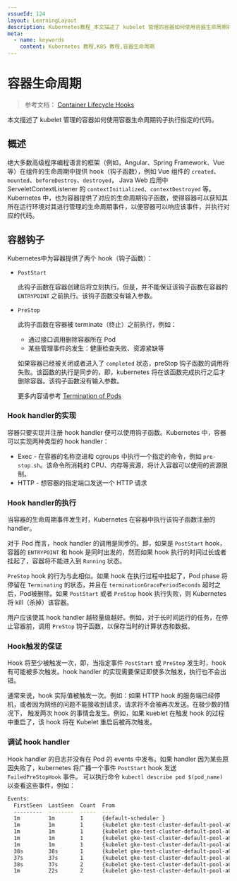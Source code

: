 ```yaml
---
vssueId: 124
layout: LearningLayout
description: Kubernetes教程_本文描述了 kubelet 管理的容器如何使用容器生命周期钩子执行指定的代码。
meta:
  - name: keywords
    content: Kubernetes 教程,K8S 教程,容器生命周期
---
```


# 容器生命周期

> 参考文档： [Container Lifecycle Hooks](https://kubernetes.io/docs/concepts/containers/container-lifecycle-hooks/)

本文描述了 kubelet 管理的容器如何使用容器生命周期钩子执行指定的代码。

## 概述

绝大多数高级程序编程语言的框架（例如，Angular、Spring Framework、Vue 等）在组件的生命周期中提供 hook（钩子函数），例如 Vue 组件的 `created`、`mounted`、`beforeDestroy`、`destroyed`， Java Web 应用中 ServeletContextListener 的 `contextInitialized`、`contextDestroyed` 等。Kubernetes 中，也为容器提供了对应的生命周期钩子函数，使得容器可以获知其所在运行环境对其进行管理的生命周期事件，以便容器可以响应该事件，并执行对应的代码。

## 容器钩子

Kubernetes中为容器提供了两个 hook（钩子函数）：

* `PostStart`

  此钩子函数在容器创建后将立刻执行。但是，并不能保证该钩子函数在容器的 `ENTRYPOINT` 之前执行。该钩子函数没有输入参数。

* `PreStop`

  此钩子函数在容器被 terminate（终止）之前执行，例如：
  
    * 通过接口调用删除容器所在 Pod
    * 某些管理事件的发生：健康检查失败、资源紧缺等

  如果容器已经被关闭或者进入了 `completed` 状态，preStop 钩子函数的调用将失败。该函数的执行是同步的，即，kubernetes 将在该函数完成执行之后才删除容器。该钩子函数没有输入参数。

  更多内容请参考 [Termination of Pods](/learning/k8s-intermediate/workload/pod.html#termination-of-pods)

### Hook handler的实现

容器只要实现并注册 hook handler 便可以使用钩子函数。Kubernetes 中，容器可以实现两种类型的 hook handler：

* Exec - 在容器的名称空进和 cgroups 中执行一个指定的命令，例如 `pre-stop.sh`。该命令所消耗的 CPU、内存等资源，将计入容器可以使用的资源限制。
* HTTP - 想容器的指定端口发送一个 HTTP 请求


### Hook handler的执行

当容器的生命周期事件发生时，Kubernetes 在容器中执行该钩子函数注册的 handler。

对于 Pod 而言，hook handler 的调用是同步的。即，如果是 `PostStart` hook，容器的 `ENTRYPOINT` 和 hook 是同时出发的，然而如果 hook 执行的时间过长或者挂起了，容器将不能进入到 `Running` 状态。

`PreStop` hook 的行为与此相似。如果 hook 在执行过程中挂起了，Pod phase 将停留在 `Terminating` 的状态，并且在 `terminationGracePeriodSeconds` 超时之后，Pod被删除。如果 `PostStart` 或者 `PreStop` hook 执行失败，则 Kubernetes 将 kill（杀掉）该容器。

用户应该使其 hook handler 越轻量级越好。例如，对于长时间运行的任务，在停止容器前，调用 `PreStop` 钩子函数，以保存当时的计算状态和数据。


### Hook触发的保证

Hook 将至少被触发一次，即，当指定事件 `PostStart` 或 `PreStop` 发生时，hook 有可能被多次触发。hook handler 的实现需要保证即使多次触发，执行也不会出错。

通常来说，hook 实际值被触发一次。例如：如果 HTTP hook 的服务端已经停机，或者因为网络的问题不能接收到请求，请求将不会被再次发送。在极少数的情况下， 触发两次 hook 的事情会发生。例如，如果 kueblet 在触发 hook 的过程中重启了，该 hook 将在 Kubelet 重启后被再次触发。

### 调试 hook handler

Hook handler 的日志并没有在 Pod 的 events 中发布。如果 handler 因为某些原因失败了，kubernetes 将广播一个事件 `PostStart` hook 发送 `FailedPreStopHook` 事件。
可以执行命令 `kubectl describe pod $(pod_name)` 以查看这些事件，例如：

``` sh
Events:
  FirstSeen  LastSeen  Count  From                                                   SubobjectPath          Type      Reason               Message
  ---------  --------  -----  ----                                                   -------------          --------  ------               -------
  1m         1m        1      {default-scheduler }                                                          Normal    Scheduled            Successfully assigned test-1730497541-cq1d2 to gke-test-cluster-default-pool-a07e5d30-siqd
  1m         1m        1      {kubelet gke-test-cluster-default-pool-a07e5d30-siqd}  spec.containers{main}  Normal    Pulling              pulling image "test:1.0"
  1m         1m        1      {kubelet gke-test-cluster-default-pool-a07e5d30-siqd}  spec.containers{main}  Normal    Created              Created container with docker id 5c6a256a2567; Security:[seccomp=unconfined]
  1m         1m        1      {kubelet gke-test-cluster-default-pool-a07e5d30-siqd}  spec.containers{main}  Normal    Pulled               Successfully pulled image "test:1.0"
  1m         1m        1      {kubelet gke-test-cluster-default-pool-a07e5d30-siqd}  spec.containers{main}  Normal    Started              Started container with docker id 5c6a256a2567
  38s        38s       1      {kubelet gke-test-cluster-default-pool-a07e5d30-siqd}  spec.containers{main}  Normal    Killing              Killing container with docker id 5c6a256a2567: PostStart handler: Error executing in Docker Container: 1
  37s        37s       1      {kubelet gke-test-cluster-default-pool-a07e5d30-siqd}  spec.containers{main}  Normal    Killing              Killing container with docker id 8df9fdfd7054: PostStart handler: Error executing in Docker Container: 1
  38s        37s       2      {kubelet gke-test-cluster-default-pool-a07e5d30-siqd}                         Warning   FailedSync           Error syncing pod, skipping: failed to "StartContainer" for "main" with RunContainerError: "PostStart handler: Error executing in Docker Container: 1"
  1m         22s       2      {kubelet gke-test-cluster-default-pool-a07e5d30-siqd}
```

